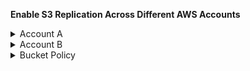 **Enable S3 Replication Across Different AWS Accounts**
<details>
   
<summary> Account A </summary> 

- Region: us-east-1 

- S3 Bucket name: create a bucket with name:  account-a-us-east-1 and Enable bucket versioning  

- Go to S3Bucket – Replication Rules – Create a rule: Give replication rule name - Select the source bucket details and rule scope - Destination: Specify a bucket in another account, account ID, Bucket name - Create a new role and SAVE 

- COPY the IAM role ARN number

</details>

<details>
   
<summary>Account B </summary>  

- S3 Bucket name: Create a bucket with name account-b-us-west-1 and Enable bucket versioning 

S3 Bucket – Permissions – Bucket Policy – edit - Use this policy: https://docs.aws.amazon.com/AmazonS3/latest/userguide/replication-walkthrough-2.html 

- Replace with IAM role ARN number from Account A  

- Replace resource with Account B bucket ARN – account-b-us-west-1


</details>

<details>
<summary>Bucket Policy </summary>
   
```{ 

   "Version":"2012-10-17", 

   "Id":"", 

   "Statement":[ 

      { 

         "Sid":"Set-permissions-for-objects", 

         "Effect":"Allow", 

         "Principal":{ 

            "AWS":"arn:aws:iam::source-bucket-account-ID:role/service-role/source-account-IAM-role" 

         }, 

         "Action":["s3:ReplicateObject", "s3:ReplicateDelete"], 

         "Resource":"arn:aws:s3:::amzn-s3-demo-destination-bucket/*" 

      }, 

      { 

         "Sid":"Set permissions on bucket", 

         "Effect":"Allow", 

         "Principal":{ 

            "AWS":"arn:aws:iam::source-bucket-account-ID:role/service-role/source-account-IAM-role" 

         }, 

         "Action":["s3:GetBucketVersioning", "s3:PutBucketVersioning"], 

         "Resource":"arn:aws:s3:::amzn-s3-demo-destination-bucket" 

      } 

   ] 

} ```
 </details>

 
